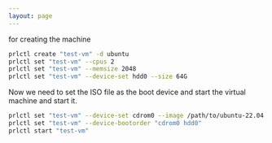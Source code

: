 ```yaml
---
layout: page
---
```


for creating the machine

```sh
prlctl create "test-vm" -d ubuntu
prlctl set "test-vm" --cpus 2
prlctl set "test-vm" --memsize 2048
prlctl set "test-vm" --device-set hdd0 --size 64G
```

Now we need to set the ISO file as the boot device and start the virtual machine and start it.

```sh
prlctl set "test-vm" --device-set cdrom0 --image /path/to/ubuntu-22.04.4-live-server-amd64.iso --connect
prlctl set "test-vm" --device-bootorder "cdrom0 hdd0"
prlctl start "test-vm"
```
